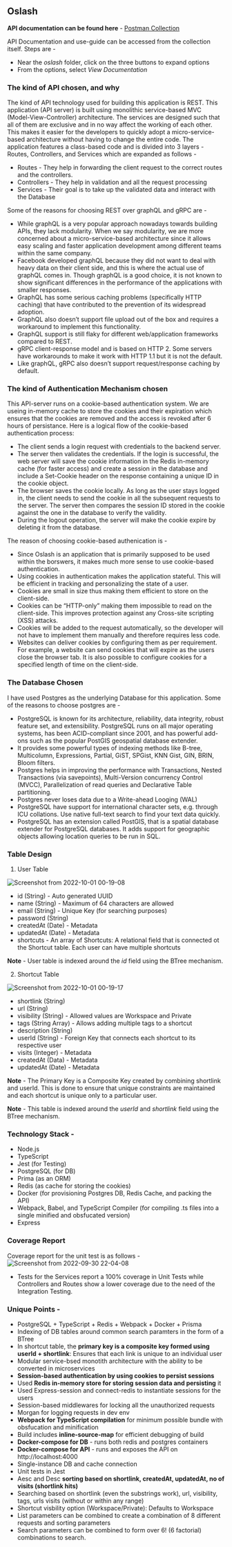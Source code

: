## Oslash

**API documentation can be found here** - [Postman Collection](https://www.postman.com/dark-resonance-160564/workspace/646a5acd-0790-45a7-a1d6-ab3b78e1452e/collection/13812176-1c6429c9-f7de-4805-a12a-c01963df2d9a?action=share&creator=13812176)

API Documentation and use-guide can be accessed from the collection itself. Steps are -

- Near the _oslash_ folder, click on the three buttons to expand options
- From the options, select _View Documentation_

### The kind of API chosen, and why

The kind of API technology used for building this application is REST.
This application (API server) is built using monolithic service-based MVC (Model-View-Controller) architecture. The services are designed such that all of them are exclusive and in no way affect the working of each other. This makes it easier for the developers to quickly adopt a micro-service-based architecture without having to change the entire code.
The application features a class-based code and is divided into 3 layers - Routes, Controllers, and Services which are expanded as follows -

- Routes - They help in forwarding the client request to the correct routes and the controllers.
- Controllers - They help in validation and all the request processing
- Services - Their goal is to take up the validated data and interact with the Database

Some of the reasons for choosing REST over graphQL and gRPC are -

- While graphQL is a very popular approach nowadays towards building APIs, they lack modularity. When we say modularity, we are more concerned about a micro-service-based architecture since it allows easy scaling and faster application development among different teams within the same company.
- Facebook developed graphQL because they did not want to deal with heavy data on their client side, and this is where the actual use of graphQL comes in. Though graphQL is a good choice, it is not known to show significant differences in the performance of the applications with smaller responses.
- GraphQL has some serious caching problems (specifically HTTP caching) that have contributed to the prevention of its widespread adoption.
- GraphQL also doesn’t support file upload out of the box and requires a workaround to implement this functionality.
- GraphQL support is still flaky for different web/application frameworks compared to REST.
- gRPC client-response model and is based on HTTP 2. Some servers have workarounds to make it work with HTTP 1.1 but it is not the default.
- Like graphQL, gRPC also doesn’t support request/response caching by default.

### The kind of Authentication Mechanism chosen

This API-server runs on a cookie-based authentication system. We are useing in-memory cache to store the cookies and their expiration which ensures that the cookies are removed and the access is revoked after 6 hours of persistance. Here is a logical flow of the cookie-based authentication process:

- The client sends a login request with credentials to the backend server.
- The server then validates the credentials. If the login is successful, the web server will save the cookie information in the Redis in-memory cache (for faster access) and create a session in the database and include a Set-Cookie header on the response containing a unique ID in the cookie object.
- The browser saves the cookie locally. As long as the user stays logged in, the client needs to send the cookie in all the subsequent requests to the server. The server then compares the session ID stored in the cookie against the one in the database to verify the validity.
- During the logout operation, the server will make the cookie expire by deleting it from the database.

The reason of choosing cookie-based authenication is -

- Since Oslash is an application that is primarily supposed to be used within the borswers, it makes much more sense to use cookie-based authentication.
- Using cookies in authentication makes the application stateful. This will be efficient in tracking and personalizing the state of a user.
- Cookies are small in size thus making them efficient to store on the client-side.
- Cookies can be “HTTP-only” making them impossible to read on the client-side. This improves protection against any Cross-site scripting (XSS) attacks.
- Cookies will be added to the request automatically, so the developer will not have to implement them manually and therefore requires less code.
- Websites can deliver cookies by configuring them as per requirement. For example, a website can send cookies that will expire as the users close the browser tab. It is also possible to configure cookies for a specified length of time on the client-side.

### The Database Chosen

I have used Postgres as the underlying Database for this application. Some of the reasons to choose postgres are -

- PostgreSQL is known for its architecture, reliability, data integrity, robust feature set, and extensibility. PostgreSQL runs on all major operating systems, has been ACID-compliant since 2001, and has powerful add-ons such as the popular PostGIS geospatial database extender.
- It provides some powerful types of indexing methods like B-tree, Multicolumn, Expressions, Partial, GiST, SPGist, KNN Gist, GIN, BRIN, Bloom filters.
- Postgres helps in improving the performance with Transactions, Nested Transactions (via savepoints), Multi-Version concurrency Control (MVCC), Parallelization of read queries and Declarative Table partitioning.
- Postgres never loses data due to a Write-ahead Looging (WAL)
- PostgreSQL have support for international character sets, e.g. through ICU collations. Use native full-text search to find your text data quickly.
- PostgreSQL has an extension called PostGIS, that is a spatial database extender for PostgreSQL databases. It adds support for geographic objects allowing location queries to be run in SQL.

### Table Design

1. User Table

![Screenshot from 2022-10-01 00-19-08](https://user-images.githubusercontent.com/34435822/193337635-01181514-5a38-42ef-8296-4f65445f43a9.png)

- id (String) - Auto generated UUID
- name (String) - Maximum of 64 characters are allowed
- email (String) - Unique Key (for searching purposes)
- password (String)
- createdAt (Date) - Metadata
- updatedAt (Date) - Metadata
- shortcuts - An array of Shortcuts: A relational field that is connected ot the Shortcut table. Each user can have multiple shortcuts

**Note** - User table is indexed around the _id_ field using the BTree mechanism.

2. Shortcut Table

![Screenshot from 2022-10-01 00-19-17](https://user-images.githubusercontent.com/34435822/193337795-ab388abd-157c-4fee-b1b1-902cd49439fe.png)

- shortlink (String)
- url (String)
- visibility (String) - Allowed values are Workspace and Private
- tags (String Array) - Allows adding multiple tags to a shortcut
- description (String)
- userId (String) - Foreign Key that connects each shortcut to its respective user
- visits (Integer) - Metadata
- createdAt (Data) - Metadata
- updatedAt (Date) - Metadata

**Note** - The Primary Key is a Composite Key created by combining shortlink and userId. This is done to ensure that unique constraints are maintained and each shortcut is unique only to a particular user.

**Note** - This table is indexed around the _userId_ and _shortlink_ field using the BTree mechanism.

### Technology Stack -

- Node.js
- TypeScript
- Jest (for Testing)
- PostgreSQL (for DB)
- Prima (as an ORM)
- Redis (as cache for storing the cookies)
- Docker (for provisioning Postgres DB, Redis Cache, and packing the API)
- Webpack, Babel, and TypeScript Compiler (for compiling .ts files into a single minified and obsfucated version)
- Express

### Coverage Report 

Coverage report for the unit test is as follows - 
![Screenshot from 2022-09-30 22-04-08](https://user-images.githubusercontent.com/34435822/193337978-a8b1789f-fe45-4f34-bae1-df7f7e116631.png)

* Tests for the Services report a 100% coverage in Unit Tests while Controllers and Routes show a lower coverage due to the need of the Integration Testing. 

### Unique Points -

- PostgreSQL + TypeScript + Redis + Webpack + Docker + Prisma
- Indexing of DB tables around common search paramters in the form of a BTree
- In shortcut table, the **primary key is a composite key formed using userId + shortlink**: Ensures that each link is unique to an individual user
- Modular service-bsed monotith architecture with the ability to be converted in microservices
- **Session-based authentication by using cookies to persist sessions**
- Used **Redis in-memory store for storing session data and persisting** it
- Used Express-session and connect-redis to instantiate sessions for the users
- Session-based middlewares for locking all the unauthorized requests
- Morgan for logging requests in dev env
- **Webpack for TypeScript compilation** for minimum possible bundle with obsfucation and minification
- Build includes **inline-source-map** for efficient debugging of build
- **Docker-compose for DB** - runs both redis and postgres containers
- **Docker-compose for API** - runs and exposes the API on http://localhost:4000
- Single-instance DB and cache connection
- Unit tests in Jest
- Aesc and Desc **sorting based on shortlink, createdAt, updatedAt, no of visits (shortlink hits)**
- Searching based on shortlink (even the substrings work), url, visibility, tags, urls visits (without or within any range)
- Shortcut visbility option (Workspace/Private): Defaults to Workspace
- List parameters can be combined to create a combination of 8 different requests and sorting parameters
- Search parameters can be combined to form over 6! (6 factorial) combinations to search.


